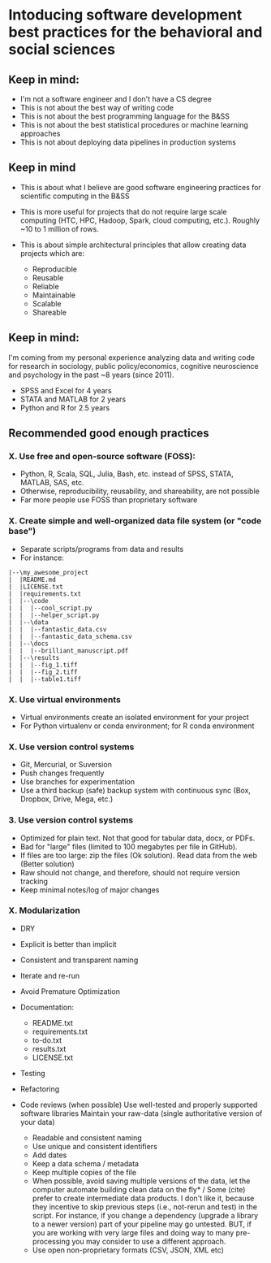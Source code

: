 # Intoducing software development best practices for the behavioral and social sciences

## Keep in mind:

- I'm not a software engineer and I don't have a CS degree
- This is not about the best way of writing code
- This is not about the best programming language for the B&SS
- This is not about the best statistical procedures or machine learning approaches
- This is not about deploying data pipelines in production systems

## Keep in mind

- This is about what I believe are good software engineering practices for scientific computing in the B&SS  
- This is more useful for projects that do not require large scale computing (HTC, HPC, Hadoop, Spark, cloud computing, etc.). Roughly ~10 to 1 million of rows.
- This is about simple architectural principles that allow creating data projects which are:

  - Reproducible
  - Reusable
  - Reliable
  - Maintainable
  - Scalable
  - Shareable

## Keep in mind:

I'm coming from my personal experience analyzing data and writing code for research in sociology, public policy/economics, cognitive neuroscience and psychology in the past ~8 years (since 2011).

- SPSS and Excel for 4 years
- STATA and MATLAB for 2 years
- Python and R for 2.5 years

## Recommended good enough practices

### X. Use free and open-source software (FOSS):
- Python, R, Scala, SQL, Julia, Bash, etc. instead of SPSS, STATA, MATLAB, SAS, etc.
- Otherwise, reproducibility, reusability, and shareability, are not possible
- Far more people use FOSS than proprietary software

### X. Create simple and well-organized data file system (or "code base")
  - Separate scripts/programs from data and results
  - For instance:
```
|--\my_awesome_project
|  |README.md
|  |LICENSE.txt
|  |requirements.txt
|  |--\code
|  |  |--cool_script.py
|  |  |--helper_script.py
|  |--\data
|  |  |--fantastic_data.csv
|  |  |--fantastic_data_schema.csv
|  |--\docs
|  |  |--brilliant_manuscript.pdf
|  |--\results
|  |  |--fig_1.tiff
|  |  |--fig_2.tiff
|  |  |--table1.tiff
```

### X. Use virtual environments
- Virtual environments create an isolated environment for your project
- For Python virtualenv or conda environment; for R conda environment

### X. Use version control systems
- Git, Mercurial, or Suversion
- Push changes frequently
- Use branches for experimentation
- Use a third backup (safe) backup system with continuous sync (Box, Dropbox, Drive, Mega, etc.)

### 3. Use version control systems
- Optimized for plain text. Not that good for tabular data, docx, or PDFs.
- Bad for "large" files (limited to 100 megabytes per file in GitHub).
- If files are too large: zip the files (Ok solution). Read data from the web (Better solution)
- Raw should not change, and therefore, should not require version tracking
- Keep minimal notes/log of major changes



### X. Modularization

- DRY


- Explicit is better than implicit

- Consistent and transparent naming

- Iterate and re-run

- Avoid Premature Optimization

- Documentation:
	- README.txt
	- requirements.txt
	- to-do.txt
	- results.txt
	- LICENSE.txt

- Testing

- Refactoring

- Code reviews (when possible)
Use well-tested and properly supported software libraries
Maintain your raw-data (single authoritative version of your data)
	- Readable and consistent naming
	- Use unique and consistent identifiers
	- Add dates
	- Keep a data schema / metadata
	- Keep multiple copies of the file
	- When possible, avoid saving multiple versions of the data, let the computer 				automate  building clean data on the fly* / Some (cite) prefer to create intermediate data products. I don't like it, because they incentive to skip previous steps (i.e., not-rerun and test) in the script. For instance, if you change a dependency (upgrade a library to a newer version) part of your pipeline may go untested. BUT, if you are working with very large files and doing way to many pre-processing you may consider to use a different approach.
	- Use open non-proprietary formats (CSV, JSON, XML etc)
